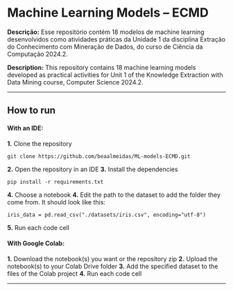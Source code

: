 # Machine Learning Models – ECMD

**Descrição:** Esse repositório contém 18 modelos de machine learning desenvolvidos como atividades práticas da Unidade 1 da disciplina Extração do Conhecimento com Mineração de Dados, do curso de Ciência da Computação 2024.2.

**Description:** This repository contains 18 machine learning models developed as practical activities for Unit 1 of the Knowledge Extraction with Data Mining course, Computer Science 2024.2.

---

## How to run
#### With an IDE:
**1.** Clone the repository
```
git clone https://github.com/beaalmeidas/ML-models-ECMD.git
```
**2.** Open the repository in an IDE
**3.** Install the dependencies
```
pip install -r requirements.txt
```
**4.** Choose a notebook
**4.** Edit the path to the dataset to add the folder they come from. It should look like this:
```
iris_data = pd.read_csv("./datasets/iris.csv", encoding="utf-8")
```
**5.** Run each code cell

#### With Google Colab:
**1.** Download the notebook(s) you want or the repository zip
**2.** Upload the notebook(s) to your Colab Drive folder
**3.** Add the specified dataset to the files of the Colab project
**4.** Run each code cell

---

